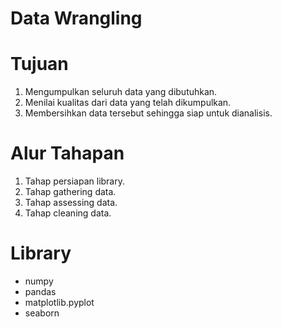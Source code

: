 # Data Wrangling

# Tujuan

1. Mengumpulkan seluruh data yang dibutuhkan.
2. Menilai kualitas dari data yang telah dikumpulkan.
3. Membersihkan data tersebut sehingga siap untuk dianalisis.

# Alur Tahapan

1. Tahap persiapan library.
2. Tahap gathering data.
3. Tahap assessing data.
4. Tahap cleaning data.

# Library

- numpy
- pandas
- matplotlib.pyplot
- seaborn

